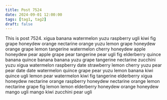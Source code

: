 ```yaml
---
title: Post 7524
date: 2024-09-01 12:00:00
tags: [tag1, tag2]
draft: false
---
```

This is post 7524.
xigua
banana
watermelon
yuzu
raspberry
ugli
kiwi
fig
grape
honeydew
orange
nectarine
orange
yuzu
lemon
grape
honeydew
orange
grape
lemon
tangerine
watermelon
cherry
honeydew
apple
honeydew
pear
apple
grape
pear
tangerine
pear
ugli
fig
elderberry
quince
banana
quince
banana
banana
yuzu
grape
tangerine
nectarine
zucchini
yuzu
xigua
watermelon
raspberry
date
strawberry
lemon
cherry
yuzu
pear
pear
date
date
watermelon
quince
grape
pear
yuzu
lemon
banana
kiwi
quince
ugli
lemon
pear
watermelon
kiwi
fig
tangerine
elderberry
xigua
honeydew
nectarine
orange
raspberry
honeydew
nectarine
orange
lemon
nectarine
grape
fig
lemon
lemon
elderberry
honeydew
orange
honeydew
mango
ugli
mango
kiwi
zucchini
pear
ugli
